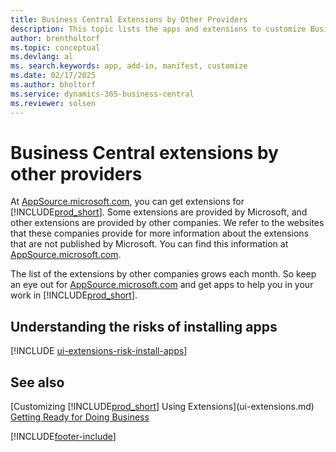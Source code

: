 ```yaml
---
title: Business Central Extensions by Other Providers
description: This topic lists the apps and extensions to customize Business Central provided by other companies.
author: brentholtorf
ms.topic: conceptual
ms.devlang: al
ms. search.keywords: app, add-in, manifest, customize
ms.date: 02/17/2025
ms.author: bholtorf
ms.service: dynamics-365-business-central
ms.reviewer: solsen
---
```


# Business Central extensions by other providers

At [AppSource.microsoft.com](https://appsource.microsoft.com/), you can get extensions for [!INCLUDE[prod_short](includes/prod_short.md)]. Some extensions are provided by Microsoft, and other extensions are provided by other companies. We refer to the websites that these companies provide for more information about the extensions that are not published by Microsoft. You can find this information at [AppSource.microsoft.com](https://go.microsoft.com/fwlink/?linkid=2081646).  

The list of the extensions by other companies grows each month. So keep an eye out for [AppSource.microsoft.com](https://go.microsoft.com/fwlink/?linkid=2081646) and get apps to help you in your work in [!INCLUDE[prod_short](includes/prod_short.md)].

## Understanding the risks of installing apps

[!INCLUDE [ui-extensions-risk-install-apps](includes/ui-extensions-risk-install-apps.md)]

## See also

[Customizing [!INCLUDE[prod_short](includes/prod_short.md)] Using Extensions](ui-extensions.md)  
[Getting Ready for Doing Business](ui-get-ready-business.md)  


[!INCLUDE[footer-include](includes/footer-banner.md)]
